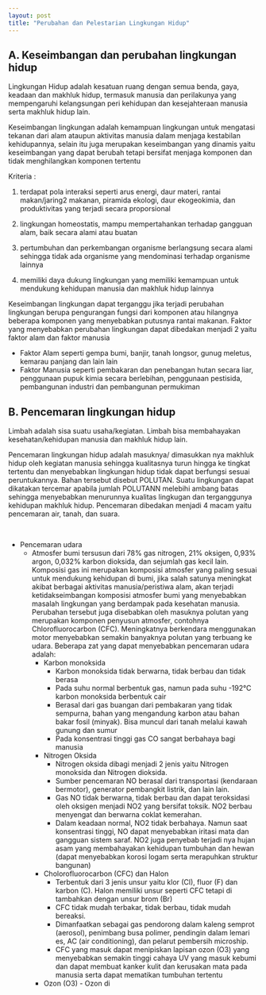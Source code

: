 ```yaml
---
layout: post
title: "Perubahan dan Pelestarian Lingkungan Hidup"
---
```


## A. Keseimbangan dan perubahan lingkungan hidup

Lingkungan Hidup adalah kesatuan ruang dengan semua benda, gaya, keadaan dan makhluk hidup, termasuk manusia dan perilakunya yang mempengaruhi kelangsungan peri kehidupan dan kesejahteraan manusia serta makhluk hidup lain.

Keseimbangan lingkungan adalah kemampuan lingkungan untuk mengatasi tekanan dari alam ataupun aktivitas manusia dalam menjaga kestabilan kehidupannya, selain itu juga merupakan keseimbangan yang dinamis yaitu keseimbangan yang dapat berubah tetapi bersifat menjaga komponen dan tidak menghilangkan komponen tertentu

Kriteria :

1. terdapat pola interaksi seperti arus energi, daur materi, rantai makan/jaring2 makanan, piramida ekologi, daur ekogeokimia, dan produktivitas yang terjadi secara proporsional

2. lingkungan homeostatis, mampu mempertahankan terhadap gangguan alam, baik secara alami atau buatan

3. pertumbuhan dan perkembangan organisme berlangsung secara alami sehingga tidak ada organisme yang mendominasi terhadap organisme lainnya 

4. memiliki daya dukung lingkungan yang memiliki kemampuan untuk mendukung kehidupan manusia dan makhluk hidup lainnya

Keseimbangan lingkungan dapat terganggu jika terjadi perubahan lingkungan berupa pengurangan fungsi dari komponen atau hilangnya beberapa komponen yang menyebabkan putusnya rantai makanan. Faktor yang menyebabkan perubahan lingkungan dapat dibedakan menjadi 2 yaitu faktor alam dan faktor manusia

 - Faktor Alam seperti gempa bumi, banjir, tanah longsor, gunug meletus, kemarau panjang dan lain lain
 - Faktor Manusia seperti pembakaran dan penebangan hutan secara liar, penggunaan pupuk kimia secara berlebihan, penggunaan pestisida, pembangunan industri dan pembangunan permukiman

## B. Pencemaran lingkungan hidup

Limbah adalah sisa suatu usaha/kegiatan. Limbah bisa membahayakan kesehatan/kehidupan manusia dan makhluk hidup lain. 

Pencemaran lingkungan hidup adalah masuknya/ dimasukkan nya makhluk hidup oleh kegiatan manusia sehingga kualitasnya turun hingga ke tingkat tertentu dan menyebabkan lingkungan hidup tidak dapat berfungsi sesuai peruntukannya. Bahan tersebut disebut POLUTAN. Suatu lingkungan dapat dikatakan tercemar apabila jumlah POLUTANN melebihi ambang batas sehingga menyebabkan menurunnya kualitas lingkugan dan terganggunya kehidupan makhluk hidup. Pencemaran dibedakan menjadi 4 macam yaitu pencemaran air, tanah, dan suara.

​

 - Pencemaran udara
     - Atmosfer bumi tersusun dari 78% gas nitrogen, 21% oksigen, 0,93% argon, 0,032% karbon dioksida, dan sejumlah gas kecil lain. Komposisi gas ini merupakan komposisi atmosfer yang paling sesuai untuk mendukung kehidupan di bumi, jika salah satunya meningkat akibat berbagai aktivitas manusia/peristiwa alam, akan terjadi ketidakseimbangan komposisi atmosfer bumi yang menyebabkan masalah lingkungan yang berdampak pada kesehatan manusia. Perubahan tersebut juga disebabkan oleh masuknya polutan yang merupakan komponen penyusun atmosfer, contohnya Chlorofluorocarbon (CFC). Meningkatnya berkendara menggunakan motor menyebabkan semakin banyaknya polutan yang terbuang ke udara. Beberapa zat yang dapat menyebabkan pencemaran udara adalah:
         - Karbon monoksida
             -  Karbon monoksida tidak berwarna, tidak berbau dan tidak berasa
             - Pada suhu normal berbentuk gas, namun pada suhu -192°C karbon monoksida berbentuk cair
             - Berasal dari gas buangan dari pembakaran yang tidak sempurna, bahan yang mengandung karbon atau bahan bakar fosil (minyak). Bisa muncul dari tanah melalui kawah gunung dan sumur
             - Pada konsentrasi tinggi gas CO sangat berbahaya bagi manusia
         - Nitrogen Oksida
             - Nitrogen oksida dibagi menjadi 2 jenis yaitu Nitrogen monoksida dan Nitrogen dioksida. 
             - Sumber pencemaran NO berasal dari transportasi (kendaraan bermotor), generator pembangkit listrik, dan lain lain. 
             - Gas NO tidak berwarna, tidak berbau dan dapat teroksidasi oleh oksigen menjadi NO2 yang bersifat toksik. NO2 berbau menyengat dan berwarna coklat kemerahan. 
             - Dalam keadaan normal, NO2 tidak berbahaya. Namun saat konsentrasi tinggi, NO dapat menyebabkan iritasi mata dan gangguan sistem saraf. NO2 juga penyebab terjadi nya hujan asam yang membahayakan kehidupan tumbuhan dan hewan (dapat menyebabkan korosi logam serta merapuhkan struktur bangunan)
         -  Cholorofluorocarbon (CFC) dan Halon
             - Terbentuk dari 3 jenis unsur yaitu klor (Cl), fluor (F) dan karbon (C). Halon memiliki unsur seperti CFC tetapi di tambahkan dengan unsur brom (Br)
             - CFC tidak mudah terbakar, tidak berbau, tidak mudah bereaksi.
             - Dimanfaatkan sebagai gas pendorong dalam kaleng semprot (aerosol), penimbang busa polimer, pendingin dalam lemari es, AC (air conditioning), dan pelarut pembersih microship.
             -  CFC yang masuk dapat menipiskan lapisan ozon (O3) yang menyebabkan semakin tinggi cahaya UV yang masuk kebumi dan dapat membuat kanker kulit dan kerusakan mata pada manusia serta dapat mematikan tumbuhan tertentu
         -    Ozon (O3)
             -  Ozon di
